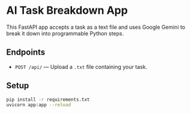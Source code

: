# AI Task Breakdown App

This FastAPI app accepts a task as a text file and uses Google Gemini to break it down into programmable Python steps.

## Endpoints

- `POST /api/` — Upload a `.txt` file containing your task.

## Setup

```bash
pip install -r requirements.txt
uvicorn app:app --reload
